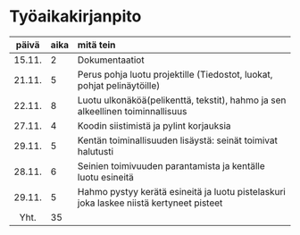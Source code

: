 # Työaikakirjanpito

| päivä | aika | mitä tein  
| :----:|:-----| :-----
| 15.11. | 2    | Dokumentaatiot 
| 21.11. | 5    | Perus pohja luotu projektille (Tiedostot, luokat, pohjat pelinäytöille)
| 22.11. | 8    | Luotu ulkonäköä(pelikenttä, tekstit), hahmo ja sen alkeellinen toiminnallisuus
| 27.11. | 4    | Koodin siistimistä ja pylint korjauksia
| 29.11. | 5    | Kentän toiminallisuuden lisäystä: seinät toimivat halutusti
| 28.11. | 6    | Seinien toimivuuden parantamista ja kentälle luotu esineitä
| 29.11. | 5    | Hahmo pystyy kerätä esineitä ja luotu pistelaskuri joka laskee niistä kertyneet pisteet
| Yht. | 35    | 
